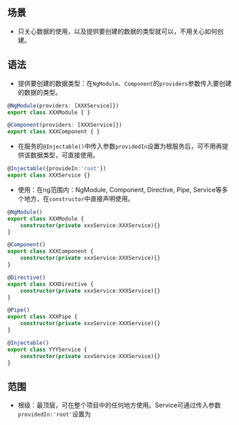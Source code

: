 ## 场景
- 只关心数据的使用，以及提供要创建的数据的类型就可以，不用关心如何创建。

## 语法
- 提供要创建的数据类型：在`NgModule`、`Component`的`providers`参数传入要创建的数据的类型。
```ts
@NgModule(providers: [XXXService]})
export class XXXModule { }

@Component(providers: [XXXService]})
export class XXXComponent { }
```
- 在服务的`@Injectable()`中传入参数`providedIn`设置为根服务后，可不用再提供该数据类型，可直接使用。
```ts
@Injectable({provideIn:'root'})
export class XXXService {}
```
- 使用：在ng范围内：NgModule, Component, Directive, Pipe, Service等多个地方，在`constructor`中直接声明使用。
```ts
@NgModule()
export class XXXModule {
	constructor(private xxxService:XXXService){}
}

@Component()
export class XXXComponent { 
	constructor(private xxxService:XXXService){}
}

@Directive()
export class XXXDirective { 
	constructor(private xxxService:XXXService){}
}

@Pipe()
export class XXXPipe { 
	constructor(private xxxService:XXXService){}
}

@Injectable()
export class YYYService { 
	constructor(private xxxService:XXXService){}
}

```

## 范围
- 根级：最顶层，可在整个项目中的任何地方使用。Service可通过传入参数`providedIn:'root'`设置为